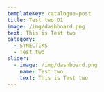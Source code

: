 ```yaml
---
templateKey: catalogue-post
title: Test two D1
image: /img/dashboard.png
text: This is Test two
category: 
  - SYNECTIKS
  - Test two
slider:
  - image: /img/dashboard.png
    name: Test two
    text: This is Test two
---
```

